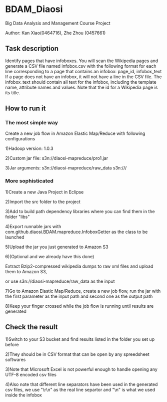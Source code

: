 BDAM_Diaosi
===========

Big Data Analysis and Management Course Project

Author: Kan Xiao(0464716), Zhe Zhou (0457661)

## Task description
Identify pages that have infoboxes. You will scan the Wikipedia pages and generate a CSV file named infobox.csv with the following format for each line corresponding to a page that contains an infobox: <cade>page_id, infobox_text</code>
If a page does not have an infobox, it will not have a line in the CSV file. The infobox_text should contain all text for the infobox, including the template name, attribute names and values.
Note that the id for a Wikipedia page is its title.

## How to run it

### The most simple way

Create a new job flow in Amazon Elastic Map/Reduce with following configurations

1)Hadoop version: 1.0.3

2)Custom jar file: s3n://diaosi-mapreduce/pro1.jar

3)Jar arguments: s3n://diaosi-mapreduce/raw_data s3n://<your-bucket-name>/<your-output-folder>

### More sophisticated

1)Create a new Java Project in Eclipse

2)Import the src folder to the project

3)Add to build path dependency libraries where you can find them in the folder "libs"

4)Export runnable jars with com.github.diaosi.BDAM.mapreduce.InfoboxGetter as the class to be launched

5)Upload the jar you just generated to Amazon S3

6)(Optional and we already have this done)

Extract Bzip2-compressed wikipedia dumps to raw xml files and upload them to Amazon S3,

or use s3n://diaosi-mapreduce/raw_data as the input

7)Go to Amazon Elastic Map/Reduce, create a new job flow, run the jar with the first parameter as the input path and second one as the output path

8)Keep your finger crossed while the job flow is running until results are generated

## Check the result

1)Switch to your S3 bucket and find results listed in the folder you set up before

2)They should be in CSV format that can be open by any spreedsheet softwares

3)Note that Microsoft Excel is not powerful enough to handle opening any UTF-8 encoded csv files

4)Also note that different line separators have been used in the generated csv files, we use "\r\n" as the real line separtor and "\n" is what we used inside the infobox